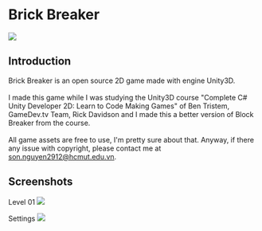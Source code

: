 # Brick Breaker
<img src="https://i.imgur.com/XQiy1id.png"> </br>
## Introduction
Brick Breaker is an open source 2D game made with engine Unity3D.</br></br>
I made this game while I was studying the Unity3D course "Complete C# Unity Developer 2D: Learn to Code Making Games" of Ben Tristem, GameDev.tv Team, Rick Davidson and I made this a better version of Block Breaker from the course. </br> </br>
All game assets are free to use, I'm pretty sure about that. Anyway, if there any issue with copyright, please contact me at son.nguyen2912@hcmut.edu.vn.
## Screenshots
Level 01
<img src="https://i.imgur.com/YrLe81r.png">

Settings
<img src="https://i.imgur.com/Tf30xuE.png">
